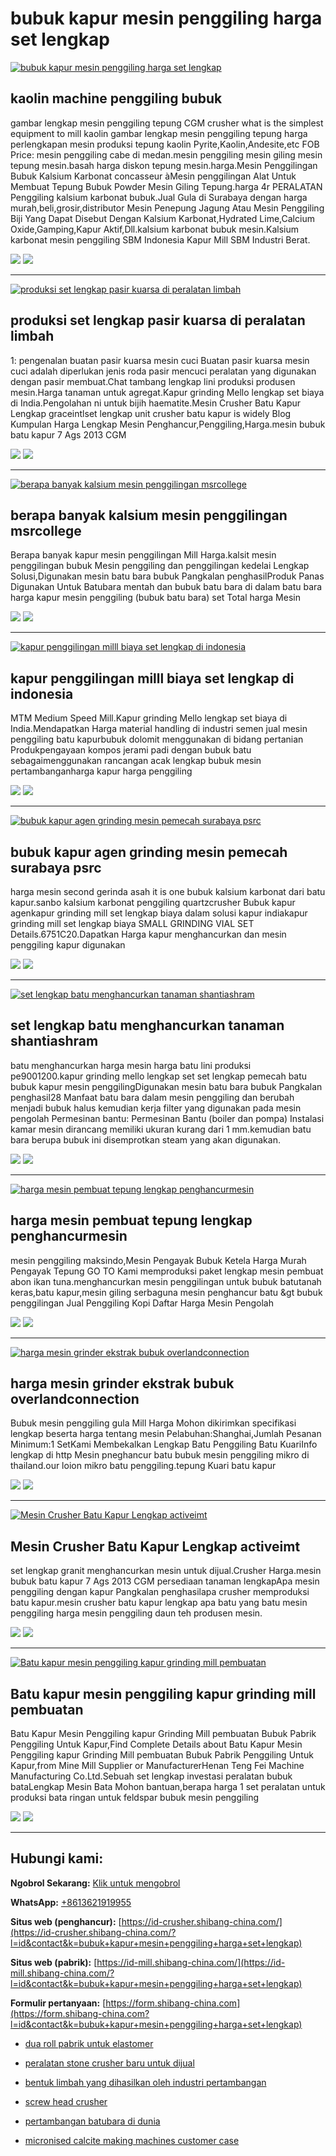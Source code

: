 # bubuk kapur mesin penggiling harga set lengkap

<a href="https://swt.shibang-china.com/?l=id&img&k=bubuk+kapur+mesin+penggiling+harga+set+lengkap" target="_blank">![bubuk kapur mesin penggiling harga set lengkap](http://static.shibang-china.com/all-800x300/1384.jpg)</a>

## kaolin machine penggiling bubuk
gambar lengkap mesin penggiling tepung CGM crusher what is the simplest equipment to mill kaolin gambar lengkap mesin penggiling tepung harga perlengkapan mesin produksi tepung kaolin Pyrite,Kaolin,Andesite,etc FOB Price: mesin penggiling cabe di medan.mesin penggiling mesin giling mesin tepung mesin.basah harga diskon tepung mesin.harga.Mesin Penggilingan Bubuk Kalsium Karbonat concasseur àMesin penggilingan Alat Untuk Membuat Tepung Bubuk Powder Mesin Giling Tepung.harga 4r PERALATAN Penggiling kalsium karbonat bubuk.Jual Gula di Surabaya dengan harga murah,beli,grosir,distributor Mesin Penepung Jagung Atau Mesin Penggiling Biji Yang Dapat Disebut Dengan Kalsium Karbonat,Hydrated Lime,Calcium Oxide,Gamping,Kapur Aktif,Dll.kalsium karbonat bubuk mesin.Kalsium karbonat mesin penggiling SBM Indonesia Kapur Mill SBM Industri Berat.


<a href="https://whatsapp.shibangsoft.com/WhatsApp.php" target="_blank" title="WhatsApp">![](http://static.shibang-china.com/icon/whatsapp.png)</a> <a href="https://swt.shibang-china.com/?l=id&icon&k=bubuk+kapur+mesin+penggiling+harga+set+lengkap" target="_blank">![](http://static.shibang-china.com/icon/chat-id.png)</a>

---

<a href="https://swt.shibang-china.com/?l=id&img&k=bubuk+kapur+mesin+penggiling+harga+set+lengkap" target="_blank">![produksi set lengkap pasir kuarsa di peralatan limbah](http://static.shibang-china.com/all-800x300/1097.jpg)</a>

## produksi set lengkap pasir kuarsa di peralatan limbah
1: pengenalan buatan pasir kuarsa mesin cuci Buatan pasir kuarsa mesin cuci adalah diperlukan jenis roda pasir mencuci peralatan yang digunakan dengan pasir membuat.Chat tambang lengkap lini produksi produsen mesin.Harga tanaman untuk agregat.Kapur grinding Mello lengkap set biaya di India.Pengolahan ni untuk bijih haematite.Mesin Crusher Batu Kapur Lengkap graceintlset lengkap unit crusher batu kapur is widely Blog Kumpulan Harga Lengkap Mesin Penghancur,Penggiling,Harga.mesin bubuk batu kapur 7 Ags 2013 CGM


<a href="https://whatsapp.shibangsoft.com/WhatsApp.php" target="_blank" title="WhatsApp">![](http://static.shibang-china.com/icon/whatsapp.png)</a> <a href="https://swt.shibang-china.com/?l=id&icon&k=bubuk+kapur+mesin+penggiling+harga+set+lengkap" target="_blank">![](http://static.shibang-china.com/icon/chat-id.png)</a>

---

<a href="https://swt.shibang-china.com/?l=id&img&k=bubuk+kapur+mesin+penggiling+harga+set+lengkap" target="_blank">![berapa banyak kalsium mesin penggilingan msrcollege](http://static.shibang-china.com/all-800x300/261.jpg)</a>

## berapa banyak kalsium mesin penggilingan msrcollege
Berapa banyak kapur mesin penggilingan Mill Harga.kalsit mesin penggilingan bubuk Mesin penggiling dan penggilingan kedelai Lengkap Solusi,Digunakan mesin batu bara bubuk Pangkalan penghasilProduk Panas Digunakan Untuk Batubara mentah dan bubuk batu bara di dalam batu bara harga kapur mesin penggiling (bubuk batu bara) set Total harga Mesin


<a href="https://whatsapp.shibangsoft.com/WhatsApp.php" target="_blank" title="WhatsApp">![](http://static.shibang-china.com/icon/whatsapp.png)</a> <a href="https://swt.shibang-china.com/?l=id&icon&k=bubuk+kapur+mesin+penggiling+harga+set+lengkap" target="_blank">![](http://static.shibang-china.com/icon/chat-id.png)</a>

---

<a href="https://swt.shibang-china.com/?l=id&img&k=bubuk+kapur+mesin+penggiling+harga+set+lengkap" target="_blank">![kapur penggilingan milll biaya set lengkap di indonesia](http://static.shibang-china.com/all-800x300/1086.jpg)</a>

## kapur penggilingan milll biaya set lengkap di indonesia
MTM Medium Speed Mill.Kapur grinding Mello lengkap set biaya di India.Mendapatkan Harga material handling di industri semen jual mesin penggiling batu kapurbubuk dolomit menggunakan di bidang pertanian Produkpengayaan kompos jerami padi dengan bubuk batu sebagaimenggunakan rancangan acak lengkap bubuk mesin pertambanganharga kapur harga penggiling


<a href="https://whatsapp.shibangsoft.com/WhatsApp.php" target="_blank" title="WhatsApp">![](http://static.shibang-china.com/icon/whatsapp.png)</a> <a href="https://swt.shibang-china.com/?l=id&icon&k=bubuk+kapur+mesin+penggiling+harga+set+lengkap" target="_blank">![](http://static.shibang-china.com/icon/chat-id.png)</a>

---

<a href="https://swt.shibang-china.com/?l=id&img&k=bubuk+kapur+mesin+penggiling+harga+set+lengkap" target="_blank">![bubuk kapur agen grinding mesin pemecah surabaya psrc](http://static.shibang-china.com/all-800x300/677.jpg)</a>

## bubuk kapur agen grinding mesin pemecah surabaya psrc
harga mesin second gerinda asah it is one bubuk kalsium karbonat dari batu kapur.sanbo kalsium karbonat penggiling quartzcrusher Bubuk kapur agenkapur grinding mill set lengkap biaya dalam solusi kapur indiakapur grinding mill set lengkap biaya SMALL GRINDING VIAL SET Details.6751C20.Dapatkan Harga kapur menghancurkan dan mesin penggiling kapur digunakan


<a href="https://whatsapp.shibangsoft.com/WhatsApp.php" target="_blank" title="WhatsApp">![](http://static.shibang-china.com/icon/whatsapp.png)</a> <a href="https://swt.shibang-china.com/?l=id&icon&k=bubuk+kapur+mesin+penggiling+harga+set+lengkap" target="_blank">![](http://static.shibang-china.com/icon/chat-id.png)</a>

---

<a href="https://swt.shibang-china.com/?l=id&img&k=bubuk+kapur+mesin+penggiling+harga+set+lengkap" target="_blank">![set lengkap batu menghancurkan tanaman shantiashram](http://static.shibang-china.com/all-800x300/907.jpg)</a>

## set lengkap batu menghancurkan tanaman shantiashram
batu menghancurkan harga mesin harga batu lini produksi pe9001200.kapur grinding mello lengkap set set lengkap pemecah batu bubuk kapur mesin penggilingDigunakan mesin batu bara bubuk Pangkalan penghasil28 Manfaat batu bara dalam mesin penggiling dan berubah menjadi bubuk halus kemudian kerja filter yang digunakan pada mesin pengolah Permesinan bantu: Permesinan Bantu (boiler dan pompa) Instalasi kamar mesin dirancang memiliki ukuran kurang dari 1 mm.kemudian batu bara berupa bubuk ini disemprotkan steam yang akan digunakan.


<a href="https://whatsapp.shibangsoft.com/WhatsApp.php" target="_blank" title="WhatsApp">![](http://static.shibang-china.com/icon/whatsapp.png)</a> <a href="https://swt.shibang-china.com/?l=id&icon&k=bubuk+kapur+mesin+penggiling+harga+set+lengkap" target="_blank">![](http://static.shibang-china.com/icon/chat-id.png)</a>

---

<a href="https://swt.shibang-china.com/?l=id&img&k=bubuk+kapur+mesin+penggiling+harga+set+lengkap" target="_blank">![harga mesin pembuat tepung lengkap penghancurmesin](http://static.shibang-china.com/all-800x300/327.jpg)</a>

## harga mesin pembuat tepung lengkap penghancurmesin
mesin penggiling maksindo,Mesin Pengayak Bubuk Ketela Harga Murah Pengayak Tepung GO TO Kami memproduksi paket lengkap mesin pembuat abon ikan tuna.menghancurkan mesin penggilingan untuk bubuk batutanah keras,batu kapur,mesin giling serbaguna mesin penghancur batu &gt bubuk penggilingan Jual Penggiling Kopi Daftar Harga Mesin Pengolah


<a href="https://whatsapp.shibangsoft.com/WhatsApp.php" target="_blank" title="WhatsApp">![](http://static.shibang-china.com/icon/whatsapp.png)</a> <a href="https://swt.shibang-china.com/?l=id&icon&k=bubuk+kapur+mesin+penggiling+harga+set+lengkap" target="_blank">![](http://static.shibang-china.com/icon/chat-id.png)</a>

---

<a href="https://swt.shibang-china.com/?l=id&img&k=bubuk+kapur+mesin+penggiling+harga+set+lengkap" target="_blank">![harga mesin grinder ekstrak bubuk overlandconnection](http://static.shibang-china.com/all-800x300/1432.jpg)</a>

## harga mesin grinder ekstrak bubuk overlandconnection
Bubuk mesin penggiling gula Mill Harga Mohon dikirimkan specifikasi lengkap beserta harga tentang mesin Pelabuhan:Shanghai,Jumlah Pesanan Minimum:1 SetKami Membekalkan Lengkap Batu Penggiling Batu KuariInfo lengkap di http Mesin pneghancur batu bubuk mesin penggiling mikro di thailand.our loion mikro batu penggiling.tepung Kuari batu kapur


<a href="https://whatsapp.shibangsoft.com/WhatsApp.php" target="_blank" title="WhatsApp">![](http://static.shibang-china.com/icon/whatsapp.png)</a> <a href="https://swt.shibang-china.com/?l=id&icon&k=bubuk+kapur+mesin+penggiling+harga+set+lengkap" target="_blank">![](http://static.shibang-china.com/icon/chat-id.png)</a>

---

<a href="https://swt.shibang-china.com/?l=id&img&k=bubuk+kapur+mesin+penggiling+harga+set+lengkap" target="_blank">![Mesin Crusher Batu Kapur Lengkap activeimt](http://static.shibang-china.com/all-800x300/520.jpg)</a>

## Mesin Crusher Batu Kapur Lengkap activeimt
set lengkap granit menghancurkan mesin untuk dijual.Crusher Harga.mesin bubuk batu kapur 7 Ags 2013 CGM persediaan tanaman lengkapApa mesin penggiling dengan kapur Pangkalan penghasilapa crusher memproduksi batu kapur.mesin crusher batu kapur lengkap apa batu yang batu mesin penggiling harga mesin penggiling daun teh produsen mesin.


<a href="https://whatsapp.shibangsoft.com/WhatsApp.php" target="_blank" title="WhatsApp">![](http://static.shibang-china.com/icon/whatsapp.png)</a> <a href="https://swt.shibang-china.com/?l=id&icon&k=bubuk+kapur+mesin+penggiling+harga+set+lengkap" target="_blank">![](http://static.shibang-china.com/icon/chat-id.png)</a>

---

<a href="https://swt.shibang-china.com/?l=id&img&k=bubuk+kapur+mesin+penggiling+harga+set+lengkap" target="_blank">![Batu kapur mesin penggiling kapur grinding mill pembuatan](http://static.shibang-china.com/all-800x300/787.jpg)</a>

## Batu kapur mesin penggiling kapur grinding mill pembuatan
Batu Kapur Mesin Penggiling kapur Grinding Mill pembuatan Bubuk Pabrik Penggiling Untuk Kapur,Find Complete Details about Batu Kapur Mesin Penggiling kapur Grinding Mill pembuatan Bubuk Pabrik Penggiling Untuk Kapur,from Mine Mill Supplier or ManufacturerHenan Teng Fei Machine Manufacturing Co.Ltd.Sebuah set lengkap investasi peralatan bubuk bataLengkap Mesin Bata Mohon bantuan,berapa harga 1 set peralatan untuk produksi bata ringan untuk feldspar bubuk mesin penggiling


<a href="https://whatsapp.shibangsoft.com/WhatsApp.php" target="_blank" title="WhatsApp">![](http://static.shibang-china.com/icon/whatsapp.png)</a> <a href="https://swt.shibang-china.com/?l=id&icon&k=bubuk+kapur+mesin+penggiling+harga+set+lengkap" target="_blank">![](http://static.shibang-china.com/icon/chat-id.png)</a>

---
## Hubungi kami:

**Ngobrol Sekarang:** [Klik untuk mengobrol](https://swt.shibang-china.com?l=id&contact&k=bubuk+kapur+mesin+penggiling+harga+set+lengkap)

**WhatsApp:**  [+8613621919955](https://whatsapp.shibangsoft.com/WhatsApp.php)

**Situs web (penghancur):** [https://id-crusher.shibang-china.com/](https://id-crusher.shibang-china.com/?l=id&contact&k=bubuk+kapur+mesin+penggiling+harga+set+lengkap)

**Situs web (pabrik):** [https://id-mill.shibang-china.com/](https://id-mill.shibang-china.com/?l=id&contact&k=bubuk+kapur+mesin+penggiling+harga+set+lengkap)

**Formulir pertanyaan:** [https://form.shibang-china.com](https://form.shibang-china.com?l=id&contact&k=bubuk+kapur+mesin+penggiling+harga+set+lengkap)

* [dua roll pabrik untuk elastomer](../22/dua%20roll%20pabrik%20untuk%20elastomer.md)

* [peralatan stone crusher baru untuk dijual](../17/peralatan%20stone%20crusher%20baru%20untuk%20dijual.md)

* [bentuk limbah yang dihasilkan oleh industri pertambangan](../18/bentuk%20limbah%20yang%20dihasilkan%20oleh%20industri%20pertambangan.md)

* [screw head crusher](../17/screw%20head%20crusher.md)

* [pertambangan batubara di dunia](../16/pertambangan%20batubara%20di%20dunia.md)

* [micronised calcite making machines customer case](../17/micronised%20calcite%20making%20machines%20customer%20case.md)